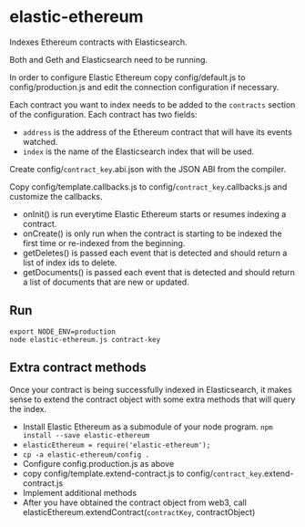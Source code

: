 # elastic-ethereum
Indexes Ethereum contracts with Elasticsearch.

Both and Geth and Elasticsearch need to be running.

In order to configure Elastic Ethereum copy config/default.js to config/production.js and edit the connection configuration if necessary.

Each contract you want to index needs to be added to the `contracts` section of the configuration. Each contract has two fields:

* `address` is the address of the Ethereum contract that will have its events watched.
* `index` is the name of the Elasticsearch index that will be used.

Create config/`contract_key`.abi.json with the JSON ABI from the compiler.

Copy config/template.callbacks.js to config/`contract_key`.callbacks.js and customize the callbacks.

* onInit() is run everytime Elastic Ethereum starts or resumes indexing a contract.
* onCreate() is only run when the contract is starting to be indexed the first time or re-indexed from the beginning.
* getDeletes() is passed each event that is detected and should return a list of index ids to delete.
* getDocuments() is passed each event that is detected and should return a list of documents that are new or updated.

## Run
```
export NODE_ENV=production
node elastic-ethereum.js contract-key
```

## Extra contract methods
Once your contract is being successfully indexed in Elasticsearch, it makes sense to extend the contract object with some extra methods that will query the index.

* Install Elastic Ethereum as a submodule of your node program. `npm install --save elastic-ethereum`
* `elasticEthereum = require('elastic-ethereum');`
* `cp -a elastic-ethereum/config .`
* Configure config.production.js as above
* copy config/template.extend-contract.js to config/`contract_key`.extend-contract.js
* Implement additional methods
* After you have obtained the contract object from web3, call elasticEthereum.extendContract(`contractKey`, contractObject)
